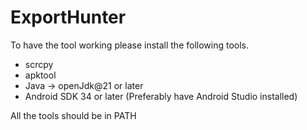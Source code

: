 # ExportHunter

To have the tool working please install the following tools.
- scrcpy
- apktool
- Java -> openJdk@21 or later
- Android SDK 34 or later (Preferably have Android Studio installed) 


All the tools should be in PATH
